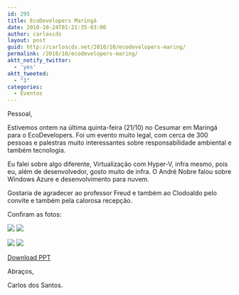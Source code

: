```yaml
---
id: 295
title: EcoDevelopers Maringá
date: 2010-10-24T01:21:35-03:00
author: carloscds
layout: post
guid: http://carloscds.net/2010/10/ecodevelopers-maring/
permalink: /2010/10/ecodevelopers-maring/
aktt_notify_twitter:
  - 'yes'
aktt_tweeted:
  - "1"
categories:
  - Eventos
---
```

Pessoal,

Estivemos ontem na última quinta-feira (21/10) no Cesumar em Maringá para o EcoDevelopers. Foi um evento muito legal, com cerca de 300 pessoas e palestras muito interessantes sobre responsabilidade ambiental e também tecnologia.

Eu falei sobre algo diferente, Virtualização com Hyper-V, infra mesmo, pois eu, além de desenvolvedor, gosto muito de infra. O André Nobre falou sobre Windows Azure e desenvolvimento para nuvem.

Gostaria de agradecer ao professor Freud e também ao Clodoaldo pelo convite e também pela calorosa recepção.

Confiram as fotos:

![]( wp-content/uploads/2010/10/foto1.jpg)
![]( wp-content/uploads/2010/10/foto2.jpg)

![]( wp-content/uploads/2010/10/foto3.jpg)
![]( wp-content/uploads/2010/10/foto4.jpg)

[Download PPT](http://www.slideshare.net/carloscds/virtualizao-com-hyperv)

Abraços,

Carlos dos Santos.